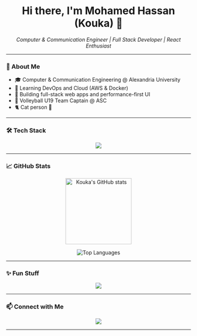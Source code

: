 <!-- README.md for GitHub Profile -->

<h1 align="center">Hi there, I'm Mohamed Hassan (Kouka) 👋</h1>

<p align="center">
  <em>Computer & Communication Engineer | Full Stack Developer | React Enthusiast</em>
</p>

---

### 💫 About Me

- 🎓 Computer & Communication Engineering @ Alexandria University  
- 🧠 Learning DevOps and Cloud (AWS & Docker)
- 🔧 Building full-stack web apps and performance-first UI
- 🏐 Volleyball U19 Team Captain @ ASC  
- 🐈 Cat person 🐾

---

### 🛠 Tech Stack

<p align="center">
  <img src="https://skillicons.dev/icons?i=js,ts,react,nextjs,tailwind,html,css,python,nodejs,flask,postgres,mongodb,docker,git,github,figma,aws" />
</p>

---

### 📈 GitHub Stats

<p align="center">
  <img src="https://github-readme-stats.vercel.app/api?username=Kouka05&show_icons=true&theme=radical" alt="Kouka's GitHub stats" height="180px"/>
</p>

<p align="center">
  <img src="https://github-readme-stats.vercel.app/api/top-langs/?username=Kouka05&layout=compact&theme=radical" alt="Top Languages" />
</p>

---

### ✨ Fun Stuff

<p align="center">
  <img src="https://readme-typing-svg.herokuapp.com?font=Fira+Code&size=22&pause=1000&color=F7F7F7&center=true&vCenter=true&width=435&lines=Welcome+to+my+GitHub!;I'm+a+frontend+lead+%F0%9F%92%BB;Always+learning+something+new!;Let's+build+something+awesome!+" />
</p>

---

### 📫 Connect with Me

<p align="center">
  <a href="https://www.linkedin.com/in/elsabbagh05/" target="_blank"><img src="https://img.shields.io/badge/LinkedIn-blue?logo=linkedin&style=for-the-badge" /></a>
</p>

---

